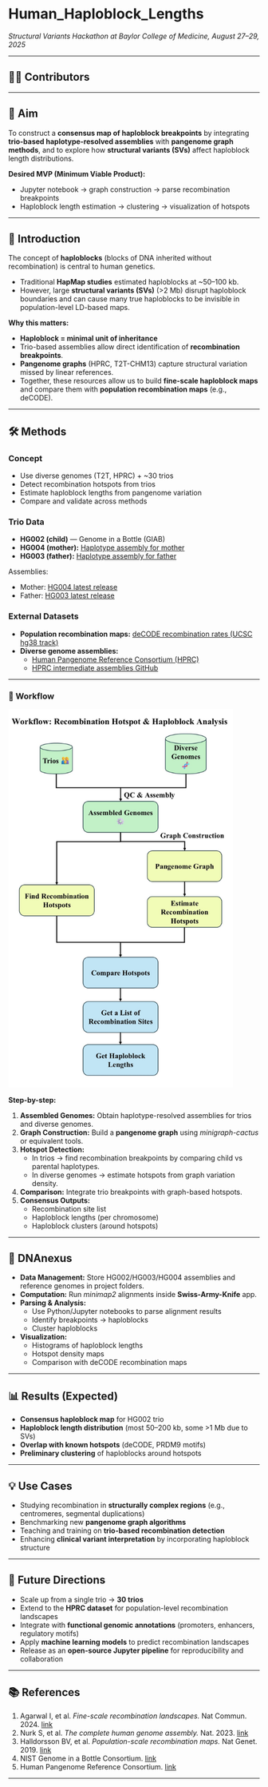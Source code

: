 # Human_Haploblock_Lengths  
*Structural Variants Hackathon at Baylor College of Medicine, August 27–29, 2025*  

---

## 👩‍🔬 Contributors  
  

---

## 🎯 Aim  
To construct a **consensus map of haploblock breakpoints** by integrating **trio-based haplotype-resolved assemblies** with **pangenome graph methods**, and to explore how **structural variants (SVs)** affect haploblock length distributions.  

**Desired MVP (Minimum Viable Product):**  
- Jupyter notebook → graph construction → parse recombination breakpoints  
- Haploblock length estimation → clustering → visualization of hotspots  

---

## 📖 Introduction  

The concept of **haploblocks** (blocks of DNA inherited without recombination) is central to human genetics.  
- Traditional **HapMap studies** estimated haploblocks at ~50–100 kb.  
- However, large **structural variants (SVs)** (>2 Mb) disrupt haploblock boundaries and can cause many true haploblocks to be invisible in population-level LD-based maps.  

**Why this matters:**  
- **Haploblock = minimal unit of inheritance**  
- Trio-based assemblies allow direct identification of **recombination breakpoints**.  
- **Pangenome graphs** (HPRC, T2T-CHM13) capture structural variation missed by linear references.  
- Together, these resources allow us to build **fine-scale haploblock maps** and compare them with **population recombination maps** (e.g., deCODE).  

---

## 🛠️ Methods  

### Concept  
- Use diverse genomes (T2T, HPRC) + ~30 trios  
- Detect recombination hotspots from trios  
- Estimate haploblock lengths from pangenome variation  
- Compare and validate across methods  

### Trio Data  
- **HG002 (child)** — Genome in a Bottle (GIAB)  
- **HG004 (mother):** [Haplotype assembly for mother](https://www.ncbi.nlm.nih.gov/datasets/genome/GCA_018852615.3/)  
- **HG003 (father):** [Haplotype assembly for father](https://www.ncbi.nlm.nih.gov/datasets/genome/GCA_018852605.3/)  

Assemblies:  
- Mother: [HG004 latest release](https://ftp-trace.ncbi.nlm.nih.gov/ReferenceSamples/giab/release/AshkenazimTrio/HG004_NA24143_mother/latest/)  
- Father: [HG003 latest release](https://ftp-trace.ncbi.nlm.nih.gov/ReferenceSamples/giab/release/AshkenazimTrio/HG003_NA24149_father/latest/)  

### External Datasets  
- **Population recombination maps:** [deCODE recombination rates (UCSC hg38 track)](https://genome.ucsc.edu/cgi-bin/hgTrackUi?db=hg38&g=recombRate2)  
- **Diverse genome assemblies:**  
  - [Human Pangenome Reference Consortium (HPRC)](https://humanpangenome.org/data/)  
  - [HPRC intermediate assemblies GitHub](https://github.com/human-pangenomics/hprc_intermediate_assembly)  

---

### 🔄 Workflow  

<img width="450" alt="workflow_diagram" src="https://github.com/collaborativebioinformatics/Human_Haploblock_Lengths/blob/main/Flowchart.JPG" />

**Step-by-step:**  
1. **Assembled Genomes:** Obtain haplotype-resolved assemblies for trios and diverse genomes.  
2. **Graph Construction:** Build a **pangenome graph** using *minigraph-cactus* or equivalent tools.  
3. **Hotspot Detection:**  
   - In trios → find recombination breakpoints by comparing child vs parental haplotypes.  
   - In diverse genomes → estimate hotspots from graph variation density.  
4. **Comparison:** Integrate trio breakpoints with graph-based hotspots.  
5. **Consensus Outputs:**  
   - Recombination site list  
   - Haploblock lengths (per chromosome)  
   - Haploblock clusters (around hotspots)  

---

## 🧪 DNAnexus  

- **Data Management:** Store HG002/HG003/HG004 assemblies and reference genomes in project folders.  
- **Computation:** Run *minimap2* alignments inside **Swiss-Army-Knife** app.  
- **Parsing & Analysis:**  
  - Use Python/Jupyter notebooks to parse alignment results  
  - Identify breakpoints → haploblocks  
  - Cluster haploblocks  
- **Visualization:**  
  - Histograms of haploblock lengths  
  - Hotspot density maps  
  - Comparison with deCODE recombination maps  

---

## 📊 Results (Expected)  

- **Consensus haploblock map** for HG002 trio  
- **Haploblock length distribution** (most 50–200 kb, some >1 Mb due to SVs)  
- **Overlap with known hotspots** (deCODE, PRDM9 motifs)  
- **Preliminary clustering** of haploblocks around hotspots  

---

## 💡 Use Cases  

- Studying recombination in **structurally complex regions** (e.g., centromeres, segmental duplications)  
- Benchmarking new **pangenome graph algorithms**  
- Teaching and training on **trio-based recombination detection**  
- Enhancing **clinical variant interpretation** by incorporating haploblock structure  

---

## 🚀 Future Directions  

- Scale up from a single trio → **30 trios**  
- Extend to the **HPRC dataset** for population-level recombination landscapes  
- Integrate with **functional genomic annotations** (promoters, enhancers, regulatory motifs)  
- Apply **machine learning models** to predict recombination landscapes  
- Release as an **open-source Jupyter pipeline** for reproducibility and collaboration  

---

## 📚 References  

1. Agarwal I, et al. *Fine-scale recombination landscapes.* Nat Commun. 2024. [link](https://www.nature.com/articles/s41467-024-50079-5)  
2. Nurk S, et al. *The complete human genome assembly.* Nat. 2023. [link](https://pmc.ncbi.nlm.nih.gov/articles/PMC10234299)  
3. Halldorsson BV, et al. *Population-scale recombination maps.* Nat Genet. 2019. [link](https://pmc.ncbi.nlm.nih.gov/articles/PMC12350169)  
4. NIST Genome in a Bottle Consortium. [link](https://www.nist.gov/programs-projects/genome-bottle)  
5. Human Pangenome Reference Consortium. [link](https://pubmed.ncbi.nlm.nih.gov/40702183/)  

---
